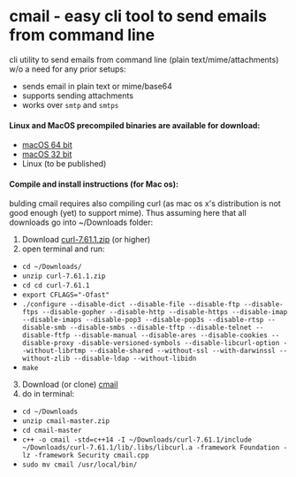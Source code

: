 # cmail - easy cli tool to send emails from command line 

cli utility to send emails from command line (plain text/mime/attachments) w/o a need for any prior setups:
  - sends email in plain text or mime/base64
  - supports sending attachments
  - works over `smtp` and `smtps`


#### Linux and MacOS precompiled binaries are available for download:
- [macOS 64 bit](https://github.com/ldn-softdev/cmail/raw/master/cmail-64.v.1.02)
- [macOS 32 bit](https://github.com/ldn-softdev/cmail/raw/master/cmail-32.v.1.02)
- Linux (to be published)

#### Compile and install instructions (for Mac os):
bulding cmail requires also compiling curl (as mac os x's distribution is not good enough (yet) to support mime). Thus assuming
here that all downloads go into ~/Downloads folder:
  1. Download [curl-7.61.1.zip](https://curl.haxx.se/download/curl-7.61.1.zip) (or higher)
  2. open terminal and run:

   - `cd ~/Downloads/`
   - `unzip curl-7.61.1.zip`
   - `cd cd curl-7.61.1`
   - `export CFLAGS="-Ofast"`
   - `./configure --disable-dict --disable-file --disable-ftp --disable-ftps --disable-gopher --disable-http --disable-https --disable-imap --disable-imaps --disable-pop3 --disable-pop3s --disable-rtsp --disable-smb --disable-smbs --disable-tftp --disable-telnet --disable-ftfp --disable-manual --disable-ares --disable-cookies --disable-proxy -disable-versioned-symbols --disable-libcurl-option --without-librtmp --disable-shared --without-ssl --with-darwinssl --without-zlib --disable-ldap --without-libidn 
`
   - `make`
  3. Download (or clone) [cmail](https://github.com/ldn-softdev/cmail/archive/master.zip)
  4. do in terminal:
  
   - `cd ~/Downloads`
   - `unzip cmail-master.zip`
   - `cd cmail-master`
   - `c++ -o cmail -std=c++14 -I ~/Downloads/curl-7.61.1/include ~/Downloads/curl-7.61.1/lib/.libs/libcurl.a -framework Foundation -lz -framework Security cmail.cpp
`
   - `sudo mv cmail /usr/local/bin/`

